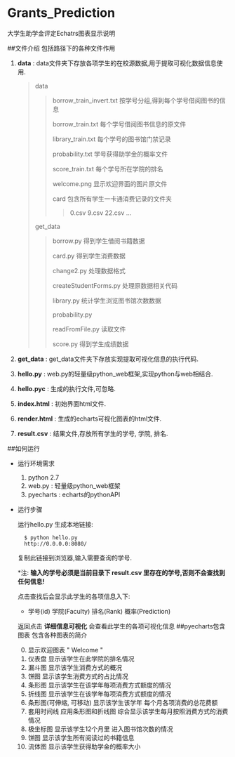 # Grants_Prediction
大学生助学金评定Echatrs图表显示说明

##文件介绍
包括路径下的各种文件作用

1. **data** : data文件夹下存放各项学生的在校源数据,用于提取可视化数据信息使用.

	>data
	>>borrow\_train_invert.txt 按学号分组,得到每个学号借阅图书的信息
	>>
	>>borrow\_train.txt 每个学号借阅图书信息的原文件
	>>
	>>library\_train.txt 每个学号的图书馆门禁记录
	>>
	>>probability.txt 学号获得助学金的概率文件
	>>
	>>score\_train.txt 每个学号所在学院的排名
	>>
	>>welcome.png 显示欢迎界面的图片原文件
	>>
	>>card 包含所有学生一卡通消费记录的文件夹
	>>>0.csv
	>>>9.csv
	>>>22.csv
	>>>...
	>>>
	>get\_data
	>>borrow.py 得到学生借阅书籍数据
	>>
	>>card.py 得到学生消费数据
	>>
	>>change2.py 处理数据格式
	>>
	>>createStudentForms.py 处理原数据相关代码
	>>
	>>library.py 统计学生浏览图书馆次数数据
	>>
	>> probability.py
	>>
	>>readFromFile.py 读取文件
	>>
	>>score.py 得到学生成绩数据

2. **get_data** : get_data文件夹下存放实现提取可视化信息的执行代码.
3. **hello.py** : web.py的轻量级python_web框架,实现python与web相结合.
4. **hello.pyc** : 生成的执行文件,可忽略.
5. **index.html** : 初始界面html文件.
6. **render.html** : 生成的echarts可视化图表的html文件.
7. **result.csv** : 结果文件,存放所有学生的学号, 学院, 排名.

##如何运行
* 运行环境需求
	1. python 2.7
	2. web.py : 轻量级python_web框架
	3. pyecharts : echarts的pythonAPI
	
* 运行步骤

	运行hello.py 生成本地链接:
		
		$ python hello.py 
		http://0.0.0.0:8080/

	复制此链接到浏览器,输入需要查询的学号.
	
	*注: **输入的学号必须是当前目录下 result.csv 里存在的学号,否则不会查找到任何信息!**
	
	点击查找后会显示此学生的各项信息入下: 
	
	* 学号(id) 学院(Faculty) 排名(Rank) 概率(Prediction)
	
	返回点击 **详细信息可视化** 会查看此学生的各项可视化信息
##pyecharts包含图表
包含各种图表的简介

	0. 显示欢迎图表 " Welcome "
	1. 仪表盘 显示该学生在此学院的排名情况
	2. 漏斗图 显示该学生消费方式的概况
	3. 饼图 显示该学生消费方式的占比情况
	4. 条形图 显示该学生在该学年每项消费方式额度的情况
	5. 折线图 显示该学生在该学年每项消费方式额度的情况
	6. 条形图(可伸缩, 可移动) 显示该学生该学年 每个月各项消费的总花费额
	7. 套用时间线 应用条形图和折线图 综合显示该学生每月按照消费方式的消费情况
	8. 极坐标图 显示该学生12个月里 进入图书馆次数的情况
	9. 饼图 显示该学生所有阅读过的书籍信息
	10. 流体图 显示该学生获得助学金的概率大小
